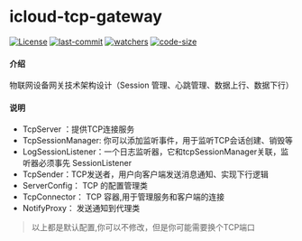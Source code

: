 # icloud-tcp-gateway

[![License](https://img.shields.io/badge/License-Apache%202.0-blue.svg)](https://opensource.org/licenses/Apache-2.0)
[![last-commit](https://img.shields.io/github/last-commit/google/skia.svg?style=plastic)](https://github.com/lishangzhi/icloud-tcp-gateway)
[![watchers](https://img.shields.io/github/watchers/badges/shields.svg?label=Watch&style=social)](https://github.com/lishangzhi/icloud-tcp-gateway)
[![code-size](https://img.shields.io/github/languages/code-size/badges/shields.svg)](https://github.com/lishangzhi/icloud-tcp-gateway.git)

#### 介绍
物联网设备网关技术架构设计（Session 管理、心跳管理、数据上行、数据下行）


#### 说明
- TcpServer ：提供TCP连接服务
- TcpSessionManager: 你可以添加监听事件，用于监听TCP会话创建、销毁等
- LogSessionListener：一个日志监听器，它和tcpSessionManager关联，监听器必须事先 SessionListener
- TcpSender：TCP发送者，用户向客户端发送消息通知、实现下行逻辑
- ServerConfig： TCP 的配置管理类
- TcpConnector： TCP 容器,用于管理服务和客户端的连接
- NotifyProxy：  发送通知到代理类

> 以上都是默认配置,你可以不修改，但是你可能需要换个TCP端口



